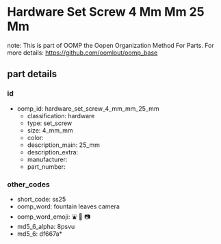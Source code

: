 # Hardware Set Screw 4 Mm Mm 25 Mm  

note: This is part of OOMP the Oopen Organization Method For Parts. For more details: https://github.com/oomlout/oomp_base

##  part details





### id
* oomp_id: hardware_set_screw_4_mm_mm_25_mm
  * classification: hardware
  * type: set_screw
  * size: 4_mm_mm
  * color: 
  * description_main: 25_mm
  * description_extra: 
  * manufacturer: 
  * part_number: 

### other_codes
* short_code: ss25
* oomp_word: fountain leaves camera
* oomp_word_emoji: :fountain: :leaves: :camera:
* md5_6_alpha: 8psvu
* md5_6: df667a* 